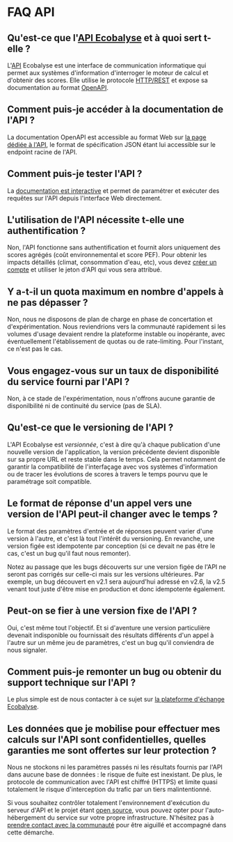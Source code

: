 # FAQ API

## Qu'est-ce que l'[API Ecobalyse](/#/api) et à quoi sert t-elle ?

L'[API](https://fr.wikipedia.org/wiki/Interface_de_programmation) Ecobalyse est une interface de communication informatique qui permet aux systèmes d'information d'interroger le moteur de calcul et d'obtenir des scores. Elle utilise le protocole [HTTP/REST](https://en.wikipedia.org/wiki/REST) et expose sa documentation au format [OpenAPI](https://en.wikipedia.org/wiki/OpenAPI_Specification).

## Comment puis-je accéder à la documentation de l'API ?

La documentation OpenAPI est accessible au format Web sur [la page dédiée à l'API](/#/api), le format de spécification JSON étant lui accessible sur le endpoint racine de l'API.

## Comment puis-je tester l'API ?

La [documentation est interactive](/#/api) et permet de paramétrer et exécuter des requêtes sur l'API depuis l'interface Web directement.

## L'utilisation de l'API nécessite t-elle une authentification ?

Non, l'API fonctionne sans authentification et fournit alors uniquement des scores agrégés (coût environnemental et score PEF). Pour obtenir les impacts détaillés (climat, consommation d'eau, etc), vous devez [créer un compte](https://ecobalyse.beta.gouv.fr/#/auth/) et utiliser le jeton d'API qui vous sera attribué.

## Y a-t-il un quota maximum en nombre d'appels à ne pas dépasser ?

Non, nous ne disposons de plan de charge en phase de concertation et d'expérimentation. Nous reviendrions vers la communauté rapidement si les volumes d'usage devaient rendre la plateforme instable ou inopérante, avec éventuellement l'établissement de quotas ou de rate-limiting. Pour l'instant, ce n'est pas le cas.

## Vous engagez-vous sur un taux de disponibilité du service fourni par l'API ?

Non, à ce stade de l'expérimentation, nous n'offrons aucune garantie de disponilbilité ni de continuité du service (pas de SLA).

## Qu'est-ce que le versioning de l'API ?

L'API Ecobalyse est *versionnée*, c'est à dire qu'à chaque publication d'une nouvelle version de l'application, la version précédente devient disponible sur sa propre URL et reste stable dans le temps. Cela permet notamment de garantir la compatibilité de l'interfaçage avec vos systèmes d'information ou de tracer les évolutions de scores à travers le temps pourvu que le paramétrage soit compatible.

## Le format de réponse d'un appel vers une version de l'API peut-il changer avec le temps ?

Le format des paramètres d'entrée et de réponses peuvent varier d'une version à l'autre, et c'est là tout l'intérêt du versioning. En revanche, une version figée est idempotente par conception (si ce devait ne pas être le cas, c'est un bug qu'il faut nous remonter).

Notez au passage que les bugs découverts sur une version figée de l'API ne seront pas corrigés sur celle-ci mais sur les versions ultérieures. Par exemple, un bug découvert en v2.1 sera aujourd'hui adressé en v2.6, la v2.5 venant tout juste d'être mise en production et donc idempotente également.

## Peut-on se fier à une version fixe de l'API ?

Oui, c'est même tout l'objectif. Et si d'aventure une version particulière devenait indisponible ou fournissait des résultats différents d'un appel à l'autre sur un même jeu de paramètres, c'est un bug qu'il conviendra de nous signaler.

## Comment puis-je remonter un bug ou obtenir du support technique sur l'API ?

Le plus simple est de nous contacter à ce sujet sur [la plateforme d'échange Ecobalyse](https://fabrique-numerique.gitbook.io/ecobalyse/communaute).

## Les données que je mobilise pour effectuer mes calculs sur l'API sont confidentielles, quelles garanties me sont offertes sur leur protection ?

Nous ne stockons ni les paramètres passés ni les résultats fournis par l'API dans aucune base de données : le risque de fuite est inexistant. De plus, le protocole de communication avec l'API est chiffré (HTTPS) et limite quasi totalement le risque d'interception du trafic par un tiers malintentionné.

Si vous souhaitez contrôler totalement l'environnement d'exécution du serveur d'API et le projet étant [open source](https://github.com/MTES-MCT/ecobalyse), vous pouvez opter pour l'auto-hébergement du service sur votre propre infrastructure. N'hésitez pas à [prendre contact avec la communauté](https://fabrique-numerique.gitbook.io/ecobalyse/communaute) pour être aiguillé et accompagné dans cette démarche.
